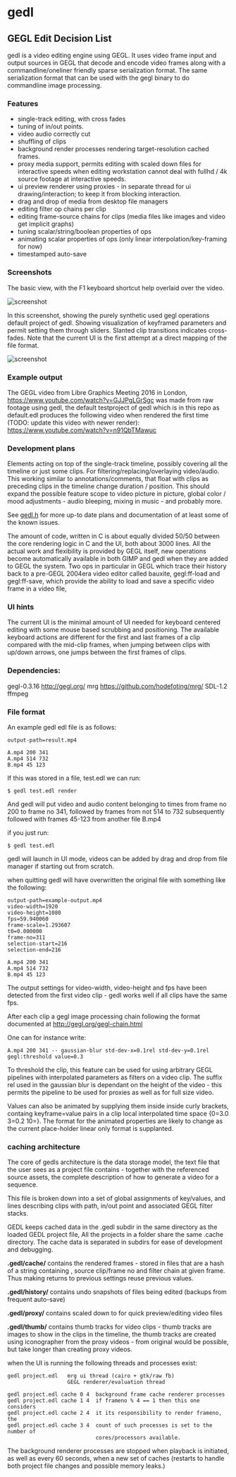 # gedl

## GEGL Edit Decision List

gedl is a video editing engine using GEGL. It uses video frame input and output
sources in GEGL that decode and encode video frames along with a
commandline/oneliner friendly sparse serialization format. The same
serialization format that can be used with the gegl binary to do commandline
image processing.

### Features

 - single-track editing, with cross fades
 - tuning of in/out points.
 - video audio correctly cut
 - shuffling of clips
 - background render processes rendering target-resolution cached frames.
 - proxy media support, permits editing with scaled down files for interactive speeds when editing workstation cannot deal with fullhd / 4k source footage at interactive speeds.
 - ui preview renderer using proxies - in separate thread for ui drawing/interaction; to keep it from blocking interaction.
 - drag and drop of media from desktop file managers
 - editing filter op chains per clip
 - editing frame-source chains for clips (media files like images and video get implicit graphs)
 - tuning scalar/string/boolean properties of ops
 - animating scalar properties of ops (only linear interpolation/key-framing for
now)
 - timestamped auto-save

### Screenshots

The basic view, with the F1 keyboard shortcut help overlaid over the video.

![screenshot](http://pippin.gimp.org/gedl/gedl-help.png)

In this screenshot, showing the purely synthetic used gegl operations default
project of gedl. Showing visualization of keyframed parameters and permit
setting them through sliders. Slanted clip transitions indicates cross-fades.
Note that the current UI is the first attempt at a direct mapping of the file
format.

![screenshot](http://pippin.gimp.org/gedl/gedl2.png)


### Example output

The GEGL video from Libre Graphics Meeting 2016 in London,
https://www.youtube.com/watch?v=GJJPgLGrSgc was made from raw footage using
gedl, the default testproject of gedl which is in this repo as default.edl
produces the following video when rendered the first time (TODO: update this
video with newer render):
https://www.youtube.com/watch?v=n91QbTMawuc


### Development plans

Elements acting on top of the single-track timeline, possibly covering all the
timeline or just some clips. For filtering/replacing/overlaying video/audio.
This working similar to annotations/comments, that float with clips as
preceding clips in the timeline change duration / position. This should expand
the possible feature scope to video picture in picture, global color / mood
adjustments - audio bleeping, mixing in music - and probably more.

See [gedl.h](https://github.com/hodefoting/gedl/blob/master/gedl.h) for more
up-to date plans and documentation of at least some of the known issues.

The amount of code, written in C is about equally divided 50/50 between the
core rendering logic in C and the UI, both about 3000 lines. All the actual
work and flexibility is provided by GEGL itself, new operations become
automatically available in both GIMP and gedl when they are added to GEGL the
system.  Two ops in particular in GEGL which trace their history back to a
pre-GEGL 2004era video editor called bauxite, gegl:ff-load and gegl:ff-save,
which provide the ability to load and save a specific video frame in a video
file, 


### UI hints

The current UI is the minimal amount of UI needed for keyboard centered editing
with some mouse based scrubbing and positioning. The available keyboard actions
are different for the first and last frames of a clip compared with the
mid-clip frames, when jumping between clips with up/down arrows, one jumps
between the first frames of clips.


### Dependencies:

   gegl-0.3.16  http://gegl.org/
   mrg          https://github.com/hodefoting/mrg/
   SDL-1.2
   ffmpeg

### File format

An example gedl edl file is as follows:

    output-path=result.mp4

    A.mp4 200 341
    A.mp4 514 732
    B.mp4 45 123

If this was stored in a file, test.edl we can run:

    $ gedl test.edl render

And gedl will put video and audio content belonging to times from frame no 200 to frame no 341, followed by frames from not 514 to 732 subsequently followed with frames 45-123 from another file B.mp4

if you just run:

    $ gedl test.edl

gedl will launch in UI mode, videos can be added by drag and drop from
file manager if starting out from scratch.

when quitting gedl will have overwritten the original file
with something like the following:

    output-path=example-output.mp4
    video-width=1920
    video-height=1080
    fps=59.940060
    frame-scale=1.293607
    t0=0.000000
    frame-no=311
    selection-start=216
    selection-end=216
    
    A.mp4 200 341
    A.mp4 514 732
    B.mp4 45 123

The output settings  for video-width, video-height and fps have been detected
from the first video clip - gedl works well if all clips have the same fps.

After each clip a gegl image processing chain following the format documented
at http://gegl.org/gegl-chain.html

One can for instance write:

    A.mp4 200 341 -- gaussian-blur std-dev-x=0.1rel std-dev-y=0.1rel gegl:threshold value=0.3

To threshold the clip, this feature can be used for using arbitrary GEGL
pipelines with interpolated parameters as filters on a video clip. The suffix
rel used in the gaussian blur is dependant on the height of the video - this
permits the pipeline to be used for proxies as well as for full size video.

Values can also be animated by supplying them inside inside curly brackets,
containg keyframe=value pairs in a clip local interpolated time space {0=3.0
3=0.2 10=}. The format for the animated properties are likely to change as the
current place-holder linear only format is supplanted.

### caching architecture

The core of gedls architecture is the data storage model, the text file that
the user sees as a project file contains - together with the referenced source
assets, the complete description of how to generate a video for a sequence.

This file is broken down into a set of global assignments of key/values, and
lines describing clips with path, in/out point and associated GEGL filter
stacks.

GEDL keeps cached data in the .gedl subdir in the same directory as the loaded
GEDL project file, All the projects in a folder share the same .cache
directory. The cache data is separated in subdirs for ease of development and
debugging.

**.gedl/cache/**   contains the rendered frames - stored in files that are a hash
of a string containing , source clip/frame no and filter chain at given frame.
Thus making returns to previous settings reuse previous values.

**.gedl/history/**  contains undo snapshots of files being edited (backups from
frequent auto-save)

**.gedl/proxy/**  contains scaled down to for quick preview/editing video files

**.gedl/thumb/**  contains thumb tracks for video clips - thumb tracks are images
to show in the clips in the timeline, the thumb tracks are created using
iconographer from the proxy videos - from original would be possible, but take
longer than creating proxy videos.

when the UI is running the following threads and processes exist:

    gedl project.edl   mrg ui thread (cairo + gtk/raw fb)
                       GEGL renderer/evaluation thread

    gedl project.edl cache 0 4  background frame cache renderer processes
    gedl project.edl cache 1 4  if frameno % 4 == 1 then this one considers
    gedl project.edl cache 2 4  it its responsibility to render frameno, the
    gedl project.edl cache 3 4  count of such processes is set to the number of
                                cores/processors available.

The background renderer processes are stopped when playback is initiated, as
well as every 60 seconds, when a new set of caches (restarts to handle both
project file changes and possible memory leaks.)

